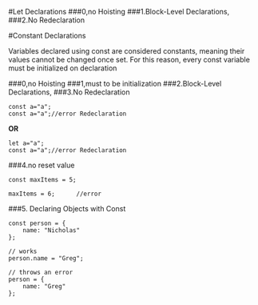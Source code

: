 #Let Declarations
###0,no Hoisting
###1.Block-Level Declarations,
###2.No Redeclaration


#Constant Declarations

 Variables declared using const are considered constants, meaning their values cannot be changed once set. For this reason, every const variable must be initialized on declaration
 
###0,no Hoisting
###1,must to be initialization
###2.Block-Level Declarations,
###3.No Redeclaration
```
const a="a";
const a="a";//error Redeclaration

```

**OR**

```
let a="a";
const a="a";//error Redeclaration

```

###4.no reset value
```
const maxItems = 5;

maxItems = 6;      //error
```
 
###5. Declaring Objects with Const

```
const person = {
    name: "Nicholas"
};

// works
person.name = "Greg";

// throws an error
person = {
    name: "Greg"
};

```

